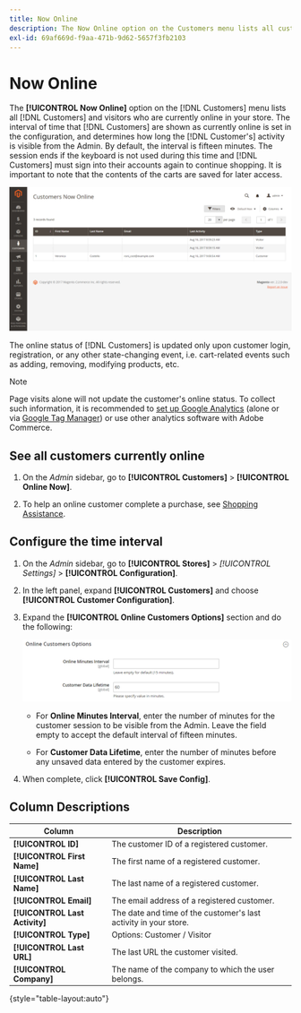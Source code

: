 ```yaml
---
title: Now Online
description: The Now Online option on the Customers menu lists all customers and visitors who are currently online in your store.
exl-id: 69af669d-f9aa-471b-9d62-5657f3fb2103
---
```

# Now Online

The **[!UICONTROL Now Online]** option on the [!DNL Customers] menu lists all [!DNL Customers] and visitors who are currently online in your store. The interval of time that [!DNL Customers] are shown as currently online is set in the configuration, and determines how long the [!DNL Customer's] activity is visible from the Admin. By default, the interval is fifteen minutes. The session ends if the keyboard is not used during this time and [!DNL Customers] must sign into their accounts again to continue shopping. It is important to note that the contents of the carts are saved for later access.

![Online Customers](assets/customers-now-online.png)

The online status of [!DNL Customers] is updated only upon customer login, registration, or any other state-changing event, i.e. cart-related events such as adding, removing, modifying products, etc.

>[!NOTE]
>
> Page visits alone will not update the customer's online status. To collect such information, it is recommended to [set up Google Analytics](../merchandising-promotions/google-analytics.md) (alone or via [Google Tag Manager](../merchandising-promotions/google-tag-manager.md)) or use other analytics software with Adobe Commerce.

## See all customers currently online

1. On the _Admin_ sidebar, go to **[!UICONTROL Customers]** > **[!UICONTROL Online Now]**.

1. To help an online customer complete a purchase, see [Shopping Assistance](../stores-purchase/introduction.md#shopping-assistance).

## Configure the time interval

1. On the _Admin_ sidebar, go to **[!UICONTROL Stores]** > _[!UICONTROL Settings]_ > **[!UICONTROL Configuration]**.

1. In the left panel, expand **[!UICONTROL Customers]** and choose **[!UICONTROL Customer Configuration]**.

1. Expand the **[!UICONTROL Online Customers Options]** section and do the following:

      ![Online Customer options](assets/customer-configuration-online-customers-options.png)

      - For **Online Minutes Interval**, enter the number of minutes for the customer session to be visible from the Admin. Leave the field empty to accept the default interval of fifteen minutes.

      - For **Customer Data Lifetime**, enter the number of minutes before any unsaved data entered by the customer expires.

1. When complete, click **[!UICONTROL Save Config]**.

## Column Descriptions

|Column|Description|
| --- | --- |
| **[!UICONTROL ID]** | The customer ID of a registered customer. |
| **[!UICONTROL First Name]** | The first name of a registered customer. |
| **[!UICONTROL Last Name]** | The last name of a registered customer. |
| **[!UICONTROL Email]** | The email address of a registered customer. |
| **[!UICONTROL Last Activity]** | The date and time of the customer's last activity in your store. |
| **[!UICONTROL Type]** | Options: Customer / Visitor |
| **[!UICONTROL Last URL]** | The last URL the customer visited. |
| **[!UICONTROL Company]** | The name of the company to which the user belongs. |

{style="table-layout:auto"}
